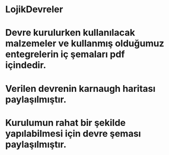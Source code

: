 # LojikDevreler

# Devre kurulurken kullanılacak malzemeler ve kullanmış olduğumuz entegrelerin iç şemaları pdf içindedir.
# Verilen devrenin karnaugh haritası paylaşılmıştır.
# Kurulumun rahat bir şekilde yapılabilmesi için devre şeması paylaşılmıştır.
